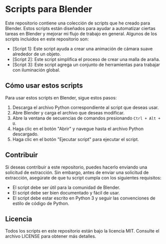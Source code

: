# Scripts para Blender

Este repositorio contiene una colección de scripts que he creado para Blender. Estos scripts están diseñados para ayudar a automatizar ciertas tareas en Blender y mejorar mi flujo de trabajo en general. Algunos de los scripts incluidos en este repositorio son:

- [Script 1]: Este script ayuda a crear una animación de cámara suave alrededor de un objeto.
- [Script 2]: Este script simplifica el proceso de crear una malla de araña.
- [Script 3]: Este script agrega un conjunto de herramientas para trabajar con iluminación global.

## Cómo usar estos scripts

Para usar estos scripts en Blender, sigue estos pasos:

1. Descarga el archivo Python correspondiente al script que deseas usar.
2. Abre Blender y carga el archivo que deseas modificar.
3. Abre la ventana de secuencias de comandos presionando `Ctrl + Alt + U`.
4. Haga clic en el botón "Abrir" y navegue hasta el archivo Python descargado.
5. Haga clic en el botón "Ejecutar script" para ejecutar el script.

## Contribuir

Si deseas contribuir a este repositorio, puedes hacerlo enviando una solicitud de extracción. Sin embargo, antes de enviar una solicitud de extracción, asegúrate de que tu script cumpla con los siguientes requisitos:

- El script debe ser útil para la comunidad de Blender.
- El script debe ser bien documentado y fácil de usar.
- El script debe estar escrito en Python 3 y seguir las convenciones de estilo de código de Python.

## Licencia

Todos los scripts en este repositorio están bajo la licencia MIT. Consulte el archivo LICENSE para obtener más detalles.
